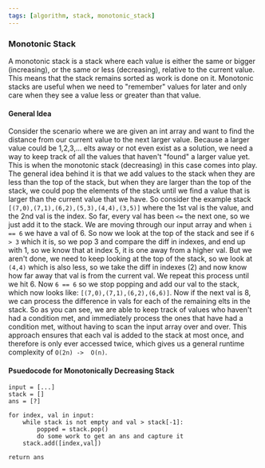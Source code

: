 ```yaml
---
tags: [algorithm, stack, monotonic_stack]
---
```

### Monotonic Stack
A monotonic stack is a stack where each value is either the same or bigger (increasing), or the same or less (decreasing), relative to the current value. This means that the stack remains sorted as work is done on it.
Monotonic stacks are useful when we need to "remember" values for later and only care when they see a value less or greater than that value.

#### General Idea
Consider the scenario where we are given an int array and want to find the distance from our current value to the next larger value. 
Because a larger value could be 1,2,3,... elts away or not even exist as a solution, we need a way to keep track of all the values that haven't "found" a larger value yet. 
This is when the monotonic stack (decreasing) in this case comes into play. The general idea behind it is that we add values to the stack when they are less than the top of the stack, but when they are larger than the top of the stack, we could pop the elements of the stack until we find a value that is larger than the current value that we have. 
So consider the example stack `[(7,0),(7,1),(6,2),(5,3),(4,4),(3,5)]` where the 1st val is the value, and the 2nd val is the index. So far, every val has been `<=` the next one, so we just add it to the stack. We are moving through our input array and when `i == 6` we have a val of 6. 
So now we look at the top of the stack and see if `6 > 3` which it is, so we pop 3 and compare the diff in indexes, and end up with 1, so we know that at index 5, it is one away from a higher val. But we aren't done, we need to keep looking at the top of the stack, so we look at `(4,4)` which is also less, so we take the diff in indexes (2) and now know how far away that val is from the current val. We repeat this process until we hit 6. Now `6 == 6` so we stop popping and add our val to the stack, which now looks like: `[(7,0),(7,1),(6,2),(6,6)]`. Now if the next val is 8, we can process the difference in vals for each of the remaining elts in the stack. 
So as you can see, we are able to keep track of values who haven't had a condition met, and immediately process the ones that have had a condition met, without having to scan the input array over and over. This approach ensures that each val is added to the stack at most once, and therefore is only ever accessed twice, which gives us a general runtime complexity of `O(2n) ->  O(n)`.

#### Psuedocode for Monotonically Decreasing Stack
```
input = [...]
stack = []
ans = [?]

for index, val in input:
    while stack is not empty and val > stack[-1]:
        popped = stack.pop()
        do some work to get an ans and capture it
    stack.add([index,val])

return ans
```